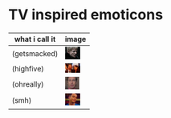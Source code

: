 TV inspired emoticons
=================

what i call it  | image
------------- | -------------
(getsmacked)  | ![getsmacked](get_smacked.gif) 
(highfive)  | ![highfive](highfive.gif) 
(ohreally)  | ![ohreally](ohrly.gif) 
(smh)  | ![smh](smh.gif) 

